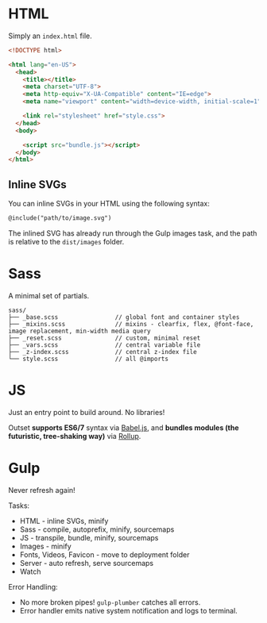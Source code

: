 # HTML

Simply an `index.html` file.

```html
<!DOCTYPE html>

<html lang="en-US">
  <head>
    <title></title>
    <meta charset="UTF-8">
    <meta http-equiv="X-UA-Compatible" content="IE=edge">
    <meta name="viewport" content="width=device-width, initial-scale=1">

    <link rel="stylesheet" href="style.css">
  </head>
  <body>

    <script src="bundle.js"></script>
  </body>
</html>
```

## Inline SVGs

You can inline SVGs in your HTML using the following syntax:

```html
@include("path/to/image.svg")
```

The inlined SVG has already run through the Gulp images task, and the path is relative to the `dist/images` folder.

# Sass

A minimal set of partials.

```
sass/
├── _base.scss                // global font and container styles
├── _mixins.scss              // mixins - clearfix, flex, @font-face, image replacement, min-width media query
├── _reset.scss               // custom, minimal reset
├── _vars.scss                // central variable file
├── _z-index.scss             // central z-index file
└── style.scss                // all @imports
```

# JS

Just an entry point to build around. No libraries!

Outset **supports ES6/7** syntax via [Babel.js](https://babeljs.io/), and **bundles modules (the futuristic, tree-shaking way)** via [Rollup](https://github.com/rollup/rollup).

# Gulp

Never refresh again!

Tasks:

* HTML - inline SVGs, minify
* Sass - compile, autoprefix, minify, sourcemaps
* JS - transpile, bundle, minify, sourcemaps
* Images - minify
* Fonts, Videos, Favicon - move to deployment folder
* Server - auto refresh, serve sourcemaps
* Watch

Error Handling:

* No more broken pipes! `gulp-plumber` catches all errors.
* Error handler emits native system notification and logs to terminal.
